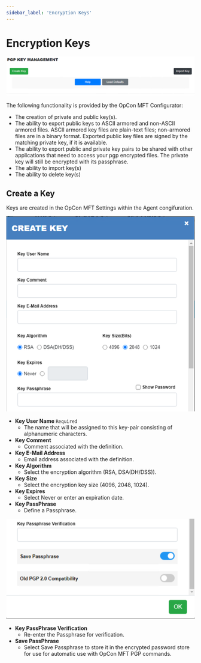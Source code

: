 ```yaml
---
sidebar_label: 'Encryption Keys'
---
```


# Encryption Keys

![PGPKeyManagement](../../static/img/pgpkeymanagement.png)

The following functionality is provided by the OpCon MFT Configurator:

*   The creation of private and public key(s).
*   The ability to export public keys to ASCII armored and non-ASCII armored files. ASCII armored key files are plain-text files; non-armored files are in a binary format. Exported public key files are signed by the matching private key, if it is available.
*   The ability to export public and private key pairs to be shared with other applications that need to access your pgp encrypted files. The private key will still be encrypted with its passphrase.
*   The ability to import key(s)
*   The ability to delete key(s)

## Create a Key

Keys are created in the OpCon MFT Settings within the Agent congifuration.

![CreateKeyTop](../../static/img/createkeytop.png)

*   **Key User Name** ```Required```
    * The name that will be assigned to this key-pair consisting of alphanumeric characters.
*   **Key Comment**
    * Comment associated with the definition.
*   **Key E-Mail Address**
    * Email address associated with the definition.
*   **Key Algorithm**
    * Select the encryption algorithm (RSA, DSA(DH/DSS)).
*   **Key Size**
    * Select the encryption key size (4096, 2048, 1024).
*   **Key Expires**
    * Select Never or enter an expiration date.
*   **Key PassPhrase**	
    * Define a Passphrase.

![CreateKeyBottom](../../static/img/createkeybottom.png)

*   **Key PassPhrase Verification**
    * Re-enter the Passphrase for verification.
*   **Save PassPhrase**	
    * Select Save Passphrase to store it in the encrypted password store for use for automatic use with OpCon MFT PGP commands.
